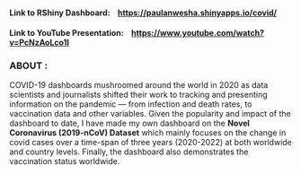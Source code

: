 #### Link to **RShiny Dashboard**: &ensp; https://paulanwesha.shinyapps.io/covid/
#### Link to **YouTube Presentation**: &ensp; https://www.youtube.com/watch?v=PcNzAoLco1I

### ABOUT : 
COVID-19 dashboards mushroomed around the world in 2020 as data scientists and journalists shifted their work to tracking and presenting information on the pandemic — from infection and death rates, to vaccination data and other variables. Given the popularity and impact of the dashboard to date, I have made my own dashboard on the **Novel Coronavirus (2019-nCoV) Dataset** which mainly focuses on the change in covid cases over a time-span of three years (2020-2022) at both worldwide and country levels. Finally, the dashboard also demonstrates the vaccination status worldwide.
